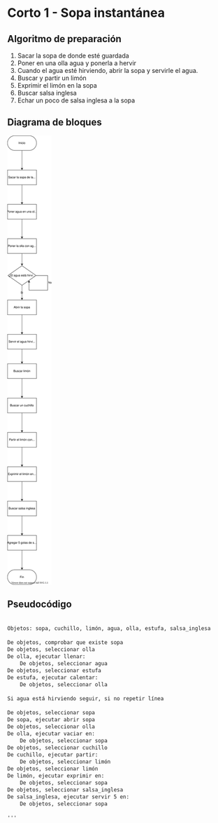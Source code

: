 #   Corto 1 - Sopa instantánea
##   Algoritmo de preparación

1.  Sacar la sopa de donde esté guardada
2.  Poner en una olla agua y ponerla a hervir
3.  Cuando el agua esté hirviendo, abrir la sopa y servirle el agua.
4.  Buscar y partir un limón
5.  Exprimir el limón en la sopa
6.  Buscar salsa inglesa
7.  Echar un poco de salsa inglesa a la sopa

##   Diagrama de bloques

![](Graphics/Sopa.svg)

##   Pseudocódigo

```

Objetos: sopa, cuchillo, limón, agua, olla, estufa, salsa_inglesa

De objetos, comprobar que existe sopa
De objetos, seleccionar olla
De olla, ejecutar llenar:
    De objetos, seleccionar agua
De objetos, seleccionar estufa
De estufa, ejecutar calentar:
    De objetos, seleccionar olla

Si agua está hirviendo seguir, si no repetir línea

De objetos, seleccionar sopa
De sopa, ejecutar abrir sopa
De objetos, seleccionar olla
De olla, ejecutar vaciar en:
    De objetos, seleccionar sopa
De objetos, seleccionar cuchillo
De cuchillo, ejecutar partir:
    De objetos, seleccionar limón
De objetos, seleccionar limón
De limón, ejecutar exprimir en:
    De objetos, seleccionar sopa
De objetos, seleccionar salsa_inglesa
De salsa_inglesa, ejecutar servir 5 en:
    De objetos, seleccionar sopa

'''